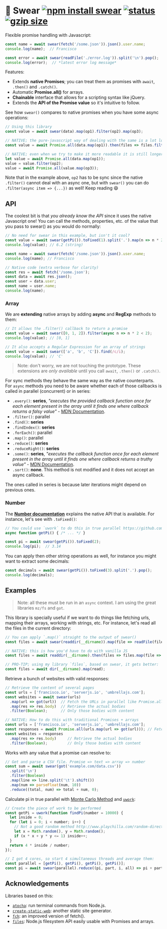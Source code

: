 # 🙏 Swear [![npm install swear](https://img.shields.io/badge/npm%20install-swear-blue.svg)](https://www.npmjs.com/package/swear)  [![status](https://circleci.com/gh/franciscop/swear.svg?style=shield)](https://circleci.com/gh/franciscop/swear) [![gzip size](https://img.badgesize.io/franciscop/swear/master/swear.min.js.svg?compression=gzip)](https://github.com/franciscop/swear/blob/master/swear.min.js)

Flexible promise handling with Javascript:

```js
const name = await swear(fetch('/some.json')).json().user.name;
console.log(name);  // Francisco

const error = await swear(readFile('./error.log')).split('\n').pop();
console.log(error);  // *latest error log message*
```

Features:

- Extends **native Promises**; you can treat them as promises with `await`, `.then()` and `.catch()`.
- Automatic **Promise.all()** for arrays.
- **Chainable** interface that allows for a scripting syntax like jQuery.
- Extends the **API of the Promise value** so it's intuitive to follow.

See how `swear()` compares to native promises when you have some async operations:

```js
// Using this library
const value = await swear(data).map(op1).filter(op2).map(op3);

// NATIVE; the pure-javascript way of dealing with the same is a lot longer
const value = await Promise.all(data.map(op1)).then(files => files.filter(op2)).then(files => Promise.all(files.map(op3)));

// NATIVE; even when we try to make it more readable it is still longer:
let value = await Promise.all(data.map(op1));
value = value.filter(op2);
value = await Promise.all(value.map(op3));
```

Note that in the example above, `op2` has to be sync since the native `.filter()` cannot deal with an async one, but with `swear()` you can do `.filter(async item => {...})` as well! Keep reading 😄



## API

The coolest bit is that _you already know the API_ since it uses the native Javascript one! You can call the methods, properties, etc. of the value that you pass to swear() as you would do normally:

```js
// No need for swear in this example, but isn't it cool?
const value = await swear(getPi()).toFixed(1).split('.').map(n => n * 2).join('.');
console.log(value); // 6.2 (string)

const name = await swear(fetch('/some.json')).json().user.name;
console.log(name); // Francisco

// Native code (extra verbose for clarity)
const res = await fetch('/some.json');
const data = await res.json();
const user = data.user;
const name = user.name;
console.log(name);
```


### Array

We are **extending** native arrays by adding **async** and **RegExp** methods to them:

```js
// It allows the .filter() callback to return a promise
const value = await swear([0, 1, 2]).filter(async n => n * 2 < 2);
console.log(value); // [0, 1]

// It also accepts a Regular Expression for an array of strings
const value = await swear(['a', 'b', 'C']).find(/c/i);
console.log(value); // 'C'
```

> Note: don't worry, we are not touching the prototype. These extensions are *only available* until you call `await`, `.then()` or `.catch()`.

For sync methods they behave the same way as the native counterparts. For `async` methods you need to be aware whether each of those callbacks is called in parallel (concurrent) or in series:

- `.every()`: **series**, _"executes the provided callback function once for each element present in the array until it finds one where callback returns a falsy value"_ - [MDN Documentation](https://developer.mozilla.org/en-US/docs/Web/JavaScript/Reference/Global_Objects/Array/every#Description).
- `.filter()`: parallel
- `.find()`: **series**
- `.findIndex()`: **series**
- `.forEach()`: parallel
- `.map()`: parallel
- `.reduce()`: **series**
- `.reduceRight()`: **series**
- `.some()`: **series**, _"executes the callback function once for each element present in the array until it finds one where callback returns a truthy value"_ - [MDN Documentation](https://developer.mozilla.org/en-US/docs/Web/JavaScript/Reference/Global_Objects/Array/some#Description).
- `.sort()`: **none**. This method is not modified and it does not accept an async callback.

The ones called in series is because later iterations might depend on previous ones.



### Number

The [**Number documentation**](https://developer.mozilla.org/en-US/docs/Web/JavaScript/Reference/Global_Objects/Number) explains the native API that is available. For instance, let's see with `.toFixed()`:

```js
// You could use `uwork` to do this in true parallel https://github.com/franciscop/uwork
async function getPi() { /* ... */ }

const pi = await swear(getPi()).toFixed(2);
console.log(pi);  // 3.14
```

You can apply then other string operations as well, for instance you might want to extract some decimals:

```js
const decimals = await swear(getPi()).toFixed(3).split('.').pop();
console.log(decimals);
```





## Examples

> Note: all these must be run in an `async` context. I am using the great libraries `mz/fs` and `got`.

This library is specially useful if we want to do things like fetching urls, mapping their arrays, working with strings, etc. For instance, let's read all the files in the current directory:

```js
// You can apply `.map()` straight to the output of swear()
const files = await swear(readdir(__dirname)).map(file => readFile(file, 'utf-8'));

// NATIVE; this is how you'd have to do with vanilla JS
const files = await readdir(__dirname).then(files => files.map(file => readFile(file, 'utf-8')));

// PRO-TIP; using my library `files`, based on swear, it gets better:
const files = await dir(__dirname).map(read);
```

Retrieve a bunch of websites with valid responses:

```js
// Retrieve the content of several pages
const urls = ['francisco.io', 'serverjs.io', 'umbrellajs.com'];
const websites = await swear(urls)
  .map(url => got(url))  // Fetch the URLs in parallel like Promise.all()
  .map(res => res.body)  // Retrieve the actual bodies
  .filter(Boolean);      // Only those bodies with content

// NATIVE; How to do this with traditional Promises + arrays
const urls = ['francisco.io', 'serverjs.io', 'umbrellajs.com'];
const responses = await Promise.all(urls.map(url => got(url))); // Fetch the URLs in parallel
const websites = responses
  .map(res => res.body)     // Retrieve the actual bodies
  .filter(Boolean);         // Only those bodies with content
```

Works with any value that a promise can resolve to:

```js
// Get and parse a CSV file. Promise => text => array => number
const sum = await swear(got('example.com/data.csv'))
  .split('\n')
  .filter(Boolean)
  .map(line => line.split('\t').shift())
  .map(num => parseFloat(num, 10))
  .reduce((total, num) => total + num, 0);
```

Calculate pi in true parallel with [Monte Carlo Method](https://en.wikipedia.org/wiki/Monte_Carlo_method) and [`uwork`](https://github.com/franciscop/uwork):

```js
// Create the piece of work to be performed
const getPi = uwork(function findPi(number = 10000) {
  let inside = 0;
  for (let i = 0; i < number; i++) {
    // Not a good random method http://www.playchilla.com/random-direction-in-2d
    let x = Math.random(), y = Math.random();
    if (x * x + y * y <= 1) inside++;
  }
  return 4 * inside / number;
});

// I got 4 cores, so start 4 simultaneous threads and average them:
const parallel = [getPi(), getPi(), getPi(), getPi()];
const pi = await swear(parallel).reduce((pi, part, i, all) => pi + part / all.length, 0);
```



## Acknowledgements

Libraries based on this:

- [`atocha`](https://npmjs.com/package/atocha): run terminal commands from Node.js.
- [`create-static-web`](https://npmjs.com/package/create-static-web): another static site generator.
- [`fch`](https://www.npmjs.com/package/fch): an improved version of fetch().
- [`files`](https://npmjs.com/package/files): Node.js filesystem API easily usable with Promises and arrays.
